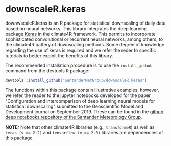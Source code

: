 # downscaleR.keras
downwscaleR.keras is an R package for statistical downscaling of daily data based on neural networks. This library integrates the deep learning package [Keras](https://keras.rstudio.com/) in the climate4R framework. This permits to incorporate sophisticated convolutional or recurrent neural networks, among others, to the climate4R battery of downscaling methods. Some degree of knowledge regarding the use of keras is required and we refer the reder to specific tutorials to better exploit the benefits of this library. 

The recommended installation procedure is to use the `install_github` command from the devtools R package:

```r
devtools::install_github("SantanderMetGroup/downscaleR.keras")
```

The functions within this package contain illustrative examples, however, we refer the reader to the jupyter notebooks developed for the paper "Configuration and intercomparison of deep learning neural models for statistical downscaling" submitted to the Geoscientific Model and Development journal on September 2019. These can be found in the [github deep notebooks repository of the Santander Meteorology Group](https://github.com/SantanderMetGroup/DeepDownscaling).

**NOTE:** Note that other climate4R libraries (e.g., `transformeR`) as well as `keras (v >= 2.2)` and `tensorflow (v >= 2.0)` libraries are dependencies of this package.
